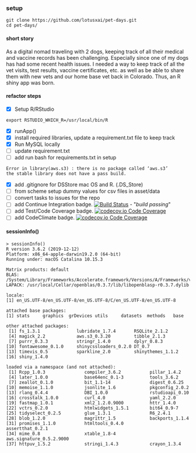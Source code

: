 ### setup
```
git clone https://github.com/lotusxai/pet-days.git
cd pet-days/

```

#### short story
As a digital nomad traveling with 2 dogs, keeping track of all their medical and vaccine records has been challenging. Especially since one of my dogs has had some recent health issues. I needed a way to keep track of all the vet visits, test results, vaccine certificates, etc. as well as be able to share them with new vets and our home base vet back in Colorado. Thus, an R shiny app was born.

#### refactor steps
- [x] Setup R/RStudio
```
export RSTUDIO_WHICH_R=/usr/local/bin/R
```
- [x] runApp()
- [x] install required libraries, update a requirement.txt file to keep track
- [x] Run MySQL locally
- [ ] update requirement.txt
- [ ] add run bash for requirements.txt in setup
```
Error in library(aws.s3) : there is no package called ‘aws.s3’
the stable library does not have a pass build.
```
- [x] add .gitignore for DSStore mac OS and R. (.DS_Store)
- [ ] from scheme setup dummy values for csv files in asset/data
- [ ] convert tasks to issues for the repo
- [ ] add Continue Integration badge.  [![Build Status](https://travis-ci.org/)](https://travis-ci.org/) - "*build passing*"
- [ ] add Test/Code Coverage badge.  [![codecov.io Code Coverage](https://img.shields.io/codecov/c/github/)](https://codecov.io/github/)
- [ ] add CodeClimate badge.  [![codecov.io Code Coverage](https://img.shields.io/codecov/c/github/)](https://codecov.io/github/)

#### sessionInfo()

```
> sessionInfo()
R version 3.6.2 (2019-12-12)
Platform: x86_64-apple-darwin19.2.0 (64-bit)
Running under: macOS Catalina 10.15.3

Matrix products: default
BLAS:   /System/Library/Frameworks/Accelerate.framework/Versions/A/Frameworks/vecLib.framework/Versions/A/libBLAS.dylib
LAPACK: /usr/local/Cellar/openblas/0.3.7/lib/libopenblasp-r0.3.7.dylib

locale:
[1] en_US.UTF-8/en_US.UTF-8/en_US.UTF-8/C/en_US.UTF-8/en_US.UTF-8

attached base packages:
[1] stats     graphics  grDevices utils     datasets  methods   base     

other attached packages:
 [1] fs_1.3.1              lubridate_1.7.4       RSQLite_2.1.2        
 [4] magick_2.2            aws.s3_0.3.20         tibble_2.1.3         
 [7] purrr_0.3.3           stringr_1.4.0         dplyr_0.8.3          
[10] fontawesome_0.1.0     shinycssloaders_0.2.0 DT_0.7               
[13] timevis_0.5           sparkline_2.0         shinythemes_1.1.2    
[16] shiny_1.4.0          

loaded via a namespace (and not attached):
 [1] Rcpp_1.0.3               compiler_3.6.2           pillar_1.4.2            
 [4] later_1.0.0              base64enc_0.1-3          tools_3.6.2             
 [7] zeallot_0.1.0            bit_1.1-14               digest_0.6.25           
[10] memoise_1.1.0            jsonlite_1.6             pkgconfig_2.0.2         
[13] rlang_0.4.4              DBI_1.0.0                rstudioapi_0.10         
[16] crosstalk_1.0.0          curl_4.0                 yaml_2.2.0              
[19] fastmap_1.0.1            xml2_1.2.0.9000          httr_1.4.0              
[22] vctrs_0.2.0              htmlwidgets_1.5.1        bit64_0.9-7             
[25] tidyselect_0.2.5         glue_1.3.1               R6_2.4.1                
[28] blob_1.2.0               magrittr_1.5             backports_1.1.4         
[31] promises_1.1.0           htmltools_0.4.0          assertthat_0.2.1        
[34] mime_0.8                 xtable_1.8-4             aws.signature_0.5.2.9000
[37] httpuv_1.5.2             stringi_1.4.3            crayon_1.3.4            
```
